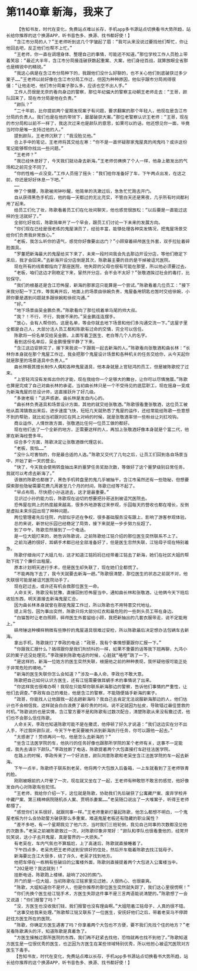 # 第1140章 新海，我来了
        【告知书友，时代在变化，免费站点难以长存，手机app多书源站点切换看书大势所趋，站长给你推荐的这个换源APP，听书音色多、换源、找书都好使！】
       “含江市分局的人？”王老师听到这几个字皱起了眉：“我可从来没说过要找他们帮忙，你让他回去吧，反正他们也帮不上忙。”
       “王老师，你一直在调理身体、整理自己的事情，可能还不知道。”那位学校工作人员脸上带着笑容：“最近大半年，含江市分局接连破获数起重案、大案，他们身经百战，就算放眼全省那也是精锐中的精锐。”
       “我这心病是在含江市分局种下的，我跟他们没什么好聊的，也不关心他们到底破获过多少案子……”王老师以前好像在含江市分局工作过，但因为种种原因，他似乎跟市分局闹得很僵：“让他走吧，他们市分局案子那么多，应该也空不出人手。”
       工作人员很是无奈的看向身边的警察，那位年纪偏大的警察主动朝王老师走去：“王哥，颜队回来了，现在市分局是他在负责。”
       “颜队？”
       “二十年前，比你提前两个星期发现案子有问题，要求翻案的那个年轻人，他现在是含江市分局的负责人。我们也是在他的带领下，屡屡破获大案。”那位老警察认识王老师：“王哥，现在的市分局和以前不一样了，我这次过来也是颜队的意思，如果可以的话，他还想见你一面，毕竟当时你是唯一支持过他的人。”
       提到颜队，王老师沉默了：“我没脸见他。”
       合上手中的笔记，王老师将其交给左寒：“你不是一直怀疑那家鬼屋真的闹鬼吗？或许这份笔记能够帮你找出一些问题。”
       “王老师？”
       “我已经休息好了，今天我们就动身去新海。”王老师仿佛换了个人一样，他身上散发出的气场和之前完全不同了。
       “你的性格一点没变。”工作人员摇了摇头：“我们给你准备好了车，下午两点出发，在这之前，你还是好好休息一下吧。”
       ……
       伸了个懒腰，陈歌被闹钟吵醒，他简单的洗漱过后，急急忙忙跑去开门。
       自从获得黑色手机后，他的每一天都过的无比充实，不管白天还是黑夜，几乎所有时间都利用了起来。
       给员工们化了妆，陈歌看着员工们在化妆间聊天，他也感觉很放松：“以后要是一直能过这样的生活就好了。”
       全部化好妆后，陈歌简单开了一个早会，跟员工们讨论一下未来的发展方向。
       “你们现在已经是很老练的鬼屋演员了，经验丰富，能够处理各种突发情况，把鬼屋场景交给你们负责我非常放心。”
       “老板，我怎么听你的语气，感觉你好像要出远门？”小顾穿着碎颅医生外套，双手拉扯着碎脸面具。
       “罗董把新海最大的鬼屋给买下来了，未来一段时间我会先去那边开设分店，等他们稳定下来后，我才会回来。”去新海开设分店倒是其次，陈歌最主要的目的是干掉被诅咒医院。
       现在所有的线索都指向了那座医院，他失踪的父母也很有可能在那里，所以他必须要过去。
       “老板，咱们这边才刚稳定下来，冒然开分店，会不会不太好？”张敬酒挨过社会的毒打，比较保守。
       “我们的根基还是含江恐怖屋，新海的那家店只能算是一个尝试。”陈歌看着几位员工：“接下来我分配一下工作，等我离开后，地面上的场景由徐婉负责，鬼屋备用钥匙也暂时交给徐婉，小顾你要是遇到问题就多跟徐婉和徐叔沟通。”
       “好。”
       “地下场景由吴金鹏负责。”陈歌看向了那位梳着单马尾的帅大叔。
       “我？！不行，不行，我做不来的。”吴金鹏连连摆手。
       “放心，会有人帮你的。这是名单，等会你就去地下场景和他们多沟通交流一下。”这屋子里全都是自己人，大部分活人员工都和陈歌有过命的交情，完全可以信任。
       陈歌将一份名单交给吴金鹏，上面写着卫医生、老白等几个人的名字。
       看到这份名单后，吴金鹏慢慢平静了下来。
       “含江这边安排完了，接下来我说一下跟我一起去新海的人。”陈歌看向张敬酒和曲长林：“长林你本身就在那个鬼屋工作过，我会把那个鬼屋设计场景和各种机关的任务交给你，从今天起你就是那里的场景道具中负责人。”
       曲长林极其擅长制作人偶和各种鬼屋道具，他本身就是上官轻鸿的员工，但是被陈歌挖了过来。
       “上官轻鸿没有发挥出你的才能，现在我给你一个足够大的舞台，让你可以尽情施展。”陈歌也算是完成了自己对曲长林的承诺，当初曲长林只是一个不受待见的底层职工，现在摇身一变成为新海鬼屋的总设计师，这直接跃升了好几级。
       “多谢老板！”这声感谢，曲长林是发自内心的。
       “曲长林负责道具和场景设计方面，其他的就交给张敬酒。”陈歌很看重张敬酒，这位员工被他从荔湾镇救出来后，进步速度飞快，短短几天就熟悉了鬼屋的运作，还经常能给陈歌一些意想不到的帮助，就比如当初跟刘扛在网上对峙的时候，就是张敬酒率领一些粉丝让刘扛咬钩。
       商业运作、人情世故方面，张敬酒比任何一位员工做的都好。
       现在他们去了一个全新的地方，正需要这样的人，再加上张敬酒好像本身就是个富二代，他家在新海经营多年。
       综合多个方面，陈歌决定让张敬酒做代理店长。
       “老板，我怕……”
       “没什么可害怕的，你是最合适的人选。”陈歌又交代了几句之后，让员工们回到各自场景当中，开始了新一天的营业。
       “快了，今天我会使用转盘抽出来的噩梦任务奖励次数，等做好了这个噩梦级别日常任务，我就可以考虑去新海了。”
       该做的陈歌也都做了，黑色手机转盘里的鬼几乎被抽干，含江市虽然还有一些隐秘，但想要探索那些隐秘需要花费几周甚至几个月的时间，陈歌已经等不起了。
       “早点布局，尽快把小孙送进去，这才是最重要。”
       见识过小孙的能力后，陈歌现在迫切的想要把孙哥送到被诅咒医院去。
       恐怖屋在网上的热度越来越高，很多外地游客过来参观，乐园每天的营收也都在增长，反倒是虚拟未来乐园出现了种种问题。
       两位管理者先后住院，内部似乎还在争权，很多基础服务没有跟上，影响了游客参观体验。
       总的来说，新世纪乐园已经稳定了局势，接下来就是一步步努力反超了。
       到了中午，陈歌忽然接到了一个电话。
       是一位大姐打来的，她告诉陈歌说，之前陈歌给江铭介绍的那位医生突然联系不上了。
       之前沟通的很好，耳蜗手术都已经全部准备好了，但是医生忽然失联，江铭母子现在特别着急。
       陈歌仔细询问了大姐几句，这才知道江铭妈妈已经带着江铭去了新海，她们在社区大姐的帮助下找了个廉价出租屋。
       原本计划明天进行手术，但是医生却失联了，现在她们全都慌了。
       “不能再拖下去了，我今天就要去新海一趟。”陈歌很清楚，那位医生的状态之前就不对，他失联很可能是被诅咒医院动手了。
       现在赶过去，或许还有机会救那位医生一命。
       人命关天，陈歌没有犹豫，直接回到恐怖屋当中，通知曲长林和张敬酒，让他俩今天下班后收拾东西，明天直接去新海鬼屋汇合。
       因为曲长林本身就曾在那座鬼屋工作过，所以陈歌也不用特意交代地址。
       提上背包，因为事出突然，陈歌只将大部分红衣和最危险的一些刺头员工带在身边。
       “白猫暂时让老白照顾，碎颅医生外套留给小顾，我把新抽出的几套衣服带走，说不定能用上。”
       碎颅锤这种模样稍微有些狰狞的鬼屋道具很难过安检，所以陈歌最后决定想办法包辆车去新海。
       拿出手机，陈歌拨打了李政的电话：“政哥，我有个事情想要跟你汇报一下。”
       “你跟我汇报什么？搞得跟你是我们刑侦科的一样，如果不重要的话等我下班再聊，九鸿小区的案子还没处理完。”李政接到陈歌电话的时候，心脏就“咯噔”跳了一下。
       “是这样的，新海一位姓方的医生突然失联，根据他之前的种种表现，我怀疑他很可能正处于非常危险的境地。”
       “新海的医生失联你怎么会知道？”涉及一条人命，李政也不敢大意。
       陈歌把自己如何认识方医生，还有江铭需要做耳蜗手术的事情说了出来。
       “你这样我也很难办啊！我现在只能帮你联系新海那边的警察，告诉他们事情的严重性，让他们去调查。”李政有自己的难处，他是含江的警察，不能随便插手新海的案子。
       “政哥，你能找人让他跟我一起去趟新海吗？我自己去肯定无法说服新海那边的人，他们估计也不会相信我，这样就会白白浪费了最珍贵的时间。说不定就因为扯皮，导致错过最佳营救的时机。”陈歌说的也是实情，含江警方要不是和陈歌有过数次配合，清楚陈歌从来没有撒过谎，他们也不会那么信任陈歌。
       人命关天，李政也知道陈歌可能不是在撒谎，他停顿了好久才说道：“我们这边实在分不出人手，不过我听颜队说，今天下午老吴要被外派到新海执行任务，你可以跟他一起去。”
       “太感谢了！劳烦再问一句，他是怎么去新海的？”
       “坐含江法医学院的车，他执行的任务好像也跟那所学院的某个老师有关，这事不一定能成，我先去请示下颜队。”李政挂断了电话，陈歌提着两个大包直接打车赶往法医学院。
       在路上的时候，李政传来了一个好消息，颜队同意陈歌和老吴坐含江法医学院的车一起去新海。
       下午一点半，陈歌终于联系到老吴，他将两个大包放入后备箱，一上车就看到了王老师铁青的脸。
       刚刚被眼前的人吓晕了一次，现在就又坐在了一起，王老师有种敢怒不敢言的感觉，他好像发自内心对陈歌有些犯怵。
       “王老师，我给你介绍一下，这位就是陈歌，协助我们先后破获了公寓藏尸案、废弃学校井中藏尸案、第三精神病院随机杀人案、贾明杀妻案……”老吴随口说出了一大堆案子，听得王老师都懵了。
       “感觉你们关系很好，就跟同事一样。”王老师重新打量起陈歌，他怎么都想不明白，一个鬼屋老板为什么会协助警方破获那么多重案，难道鬼屋老板还有隐藏的职业属性？
       “差不多吧，有一个星期我见了他六次，当时我们三班轮倒，我见自己同事的次数都没见他的次数多。”老吴之前被陈歌救过一次，对陈歌印象非常好：“颜队和李队也很看重他的，经常开玩笑说，这小子去开鬼屋，真是警界的一大损失。”
       有老吴在，车内气氛也不算尴尬，上了高速后，陈歌就直接睡着了。
       下午四点多，老吴先把王老师送到安排好的住处，然后开车载着陈歌去找江铭母子。
       新海要比含江大很多，绕了许久，老吴才找到地方。
       他把车停在一栋稍有些破旧的公寓楼外面，陈歌则直接提着两个大包进入公寓楼当中。
       “202是吧？我这就到！”
       挂断电话，陈歌跑上楼梯，敲响了202的房门。
       开门的是一位大姐，当初陈歌在江铭家里见过她，人很热心、也很豪爽。
       “陈歌，大姐知道你不是坏人，但是你推荐的那位医生突然就失踪了，我们这心里很慌啊！”
       “你们先换个医生给江铭手术，方医生失踪这件事不是三言两语能说清楚的。”陈歌想了一会又说道：“你们报警了吗？”
       “没，方医生也没收我们钱，我们报警也没有理由啊。”大姐陪着江铭母子，人真的很不错。
       “这事交给我来处理。”陈歌帮江铭又联系了一位医生，安抚好他们之后，带着老吴马不停蹄赶往方医生所在的医院。
       “陈歌，你确定方医生遇害了吗？你拿着两个大包也不方便，要不我们先找个住的地方？”老吴看陈歌满头的汗，知道陈歌是真着急了。
       “方医生接触过那所医院的东西，我们再不赶紧去找他，恐怕就再也找不到他了。”陈歌知道方医生是一位很优秀的医生，也正因为方医生在某些领域特别优秀，所以他担心被诅咒医院对方医生下毒手。
       【告知书友，时代在变化，免费站点难以长存，手机app多书源站点切换看书大势所趋，站长给你推荐的这个换源APP，听书音色多、换源、找书都好使！】
